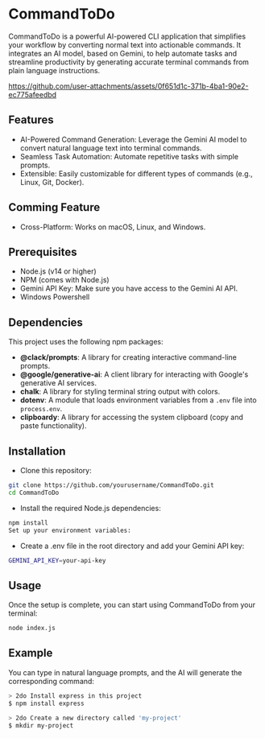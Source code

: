 # CommandToDo

CommandToDo is a powerful AI-powered CLI application that simplifies your workflow by converting normal text into actionable commands. It integrates an AI model, based on Gemini, to help automate tasks and streamline productivity by generating accurate terminal commands from plain language instructions.

<p align="center">
   
   https://github.com/user-attachments/assets/0f651d1c-371b-4ba1-90e2-ec775afeedbd
   
<p>

## Features

- AI-Powered Command Generation: Leverage the Gemini AI model to convert natural language text into terminal commands.
- Seamless Task Automation: Automate repetitive tasks with simple prompts.
- Extensible: Easily customizable for different types of commands (e.g., Linux, Git, Docker).

## Comming Feature

- Cross-Platform: Works on macOS, Linux, and Windows.

## Prerequisites

- Node.js (v14 or higher)
- NPM (comes with Node.js)
- Gemini API Key: Make sure you have access to the Gemini AI API.
- Windows Powershell

## Dependencies

This project uses the following npm packages:

- **@clack/prompts**: A library for creating interactive command-line prompts.
- **@google/generative-ai**: A client library for interacting with Google's generative AI services.
- **chalk**: A library for styling terminal string output with colors.
- **dotenv**: A module that loads environment variables from a `.env` file into `process.env`.
- **clipboardy**: A library for accessing the system clipboard (copy and paste functionality).

## Installation

- Clone this repository:

```bash
git clone https://github.com/yourusername/CommandToDo.git
cd CommandToDo
```

- Install the required Node.js dependencies:

```bash
npm install
Set up your environment variables:
```

- Create a .env file in the root directory and add your Gemini API key:

```bash
GEMINI_API_KEY=your-api-key
```

## Usage

Once the setup is complete, you can start using CommandToDo from your terminal:

```bash
node index.js
```

## Example

You can type in natural language prompts, and the AI will generate the corresponding command:

```bash
> 2do Install express in this project
$ npm install express

> 2do Create a new directory called 'my-project'
$ mkdir my-project
```

